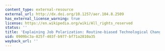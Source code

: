 ```yaml
---
content_type: external-resource
external_url: http://dx.doi.org/10.1257/aer.104.8.2509
has_external_license_warning: true
license: https://en.wikipedia.org/wiki/All_rights_reserved
status: ''
title: 'Explaining Job Polarization: Routine-biased Technological Change and Offshoring'
uid: 0909bc3a-825f-403f-b977-bf71a2810a35
wayback_url: ''
---
```

